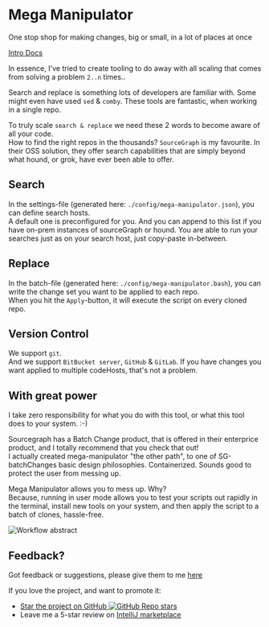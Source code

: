 # Mega Manipulator

One stop shop for making changes, big or small, in a lot of places at once

[Intro Docs](https://mega-manipulator.github.io/docs/intro)

In essence, I've tried to create tooling to do away with all scaling that comes from solving a problem `2..n` times..

Search and replace is something lots of developers are familiar with. 
Some might even have used `sed` & `comby`.
These tools are fantastic, when working in a single repo.

To truly scale `search & replace` we need these 2 words to become aware of all your code.  
How to find the right repos in the thousands? `SourceGraph` is my favourite. In their OSS solution, they offer search capabilities that are simply beyond what hound, or grok, have ever been able to offer.

## Search
In the settings-file (generated here: `./config/mega-manipulator.json`), you can define search hosts.  
A default one is preconfigured for you. And you can append to this list if you have on-prem instances of sourceGraph or hound.
You are able to run your searches just as on your search host, just copy-paste in-between.

## Replace
In the batch-file (generated here: `./config/mega-manipulator.bash`), you can write the change set you want to be applied to each repo.  
When you hit the `Apply`-button, it will execute the script on every cloned repo.

## Version Control
We support `git`.  
And we support `BitBucket server`, `GitHub` & `GitLab`.
If you have changes you want applied to multiple codeHosts, that's not a problem.

## With great power
I take zero responsibility for what you do with this tool, or what this tool does to your system. :-)

Sourcegraph has a Batch Change product, that is offered in their enterprice product, and I totally recommend that you check that out!  
I actually created mega-manipulator "the other path", to one of SG-batchChanges basic design philosophies. 
Containerized. Sounds good to protect the user from messing up.

Mega Manipulator allows you to mess up. Why?  
Because, running in user mode allows you to test your scripts out rapidly in the terminal, install new tools on your system, and then apply the script to a batch of clones, hassle-free.

![Workflow abstract](https://raw.githubusercontent.com/mega-manipulator/mega-manipulator.github.io/docsrc/static/img/mega-manipulator-overall.svg)

## Feedback?

Got feedback or suggestions, please give them to me [here](https://github.com/mega-manipulator/mega-manipulator/issues)

If you love the project, and want to promote it:  
* [Star the project on GitHub ![GitHub Repo stars](https://img.shields.io/github/stars/mega-manipulator/mega-manipulator?style=social)](https://github.com/mega-manipulator/mega-manipulator)  
* Leave me a 5-star review on [IntelliJ marketplace](https://plugins.jetbrains.com/plugin/16396-mega-manipulator/reviews)
